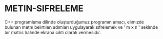 # METIN-SIFRELEME
C++ programlama dilinde oluşturduğumuz programın amacı, elımızde bulunan metnı belırtılen adımları uygulayarak sıfrelemek ve ' m x n '  seklınde bır matrıs halınde ekrana cıktı olarak vermesıdır.
